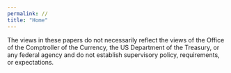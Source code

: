 ```yaml
---
permalink: //
title: "Home"
---
```


The views in these papers do not necessarily reflect the views of the Office of the Comptroller of the Currency, the US  Department of the Treasury, or any federal agency and do not establish supervisory policy, requirements, or expectations.
